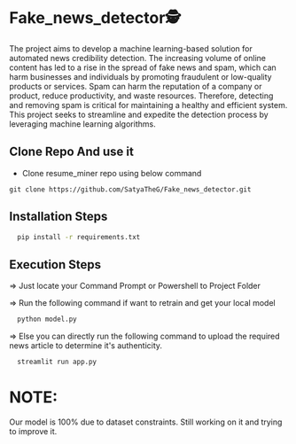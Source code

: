 # Fake_news_detector🕵️
The project aims to develop a machine learning-based solution for automated news credibility detection. The increasing volume of online content has led to a rise in the spread of fake news and spam, which can harm businesses and individuals by promoting fraudulent or low-quality products or services. Spam can harm the reputation of a company or product, reduce productivity, and waste resources. 
Therefore, detecting and removing spam is critical for maintaining a healthy and efficient system. 
This project seeks to streamline and expedite the detection process by leveraging machine learning algorithms.

## Clone Repo And use it
* Clone resume_miner repo using below command
```git
git clone https://github.com/SatyaTheG/Fake_news_detector.git
```

## Installation Steps

```bash
  pip install -r requirements.txt
```

## Execution Steps

=> Just locate your Command Prompt or Powershell to Project Folder

=> Run the following command if want to retrain and get your local model

```bash
  python model.py
```

=> Else you can directly run the following command to upload the required news article to determine it's authenticity.

```bash
  streamlit run app.py
```

# NOTE:
Our model is 100% due to dataset constraints. Still working on it and trying to improve it.
